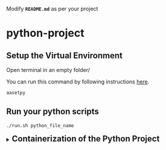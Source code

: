 Modify **`README.md`** as per your project

# python-project

## Setup the Virtual Environment

Open terminal in an empty folder/

You can run this command by following instructions [here](https://gist.github.com/aadarshlalchandani/b737e77a480a70a4755267dd81f82a68/raw).

```bash
aasetpy
```

## Run your python scripts

```bash
./run.sh python_file_name
```

<details>

<summary>
<h2 style="display: inline;">
Containerization of the Python Project
</h2>
</summary>

### Containerize and Start the Project inside container

```bash
sudo docker-compose up --build -d
```

### Access the real time project logs

```bash
sudo docker exec -it docker_image_name tail -f logs/main_logs.log
```

### Access all logs in the docker container with filename

```bash
sudo docker exec -it docker_image_name sh -c 'for file in logs/*.log; do echo "File: $file"; cat "$file"; echo -en "\n\n"; done'
```

### Access Docker Container

```bash
sudo docker ps --filter name=docker_image_name
```

### Stop the API Docker Container

```bash
sudo docker stop $(sudo docker ps -aq --filter name=docker_image_name)
```

</details>
